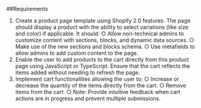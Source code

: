 ##Requirements
1. Create a product page template using Shopify 2.0 features. The page should display a
product with the ability to select variations (like size and color) if applicable. It should:
○ Allow non-technical admins to customize content with sections, blocks, and
dynamic data sources.
○ Make use of the new sections and blocks schema.
○ Use metafields to allow admins to add custom content to the page.
2. Enable the user to add products to the cart directly from this product page using
JavaScript or TypeScript. Ensure that the cart reflects the items added without needing
to refresh the page.
3. Implement cart functionalities allowing the user to:
○ Increase or decrease the quantity of the items directly from the cart.
○ Remove items from the cart.
○ Note: Provide intuitive feedback when cart actions are in progress and prevent
multiple submissions.